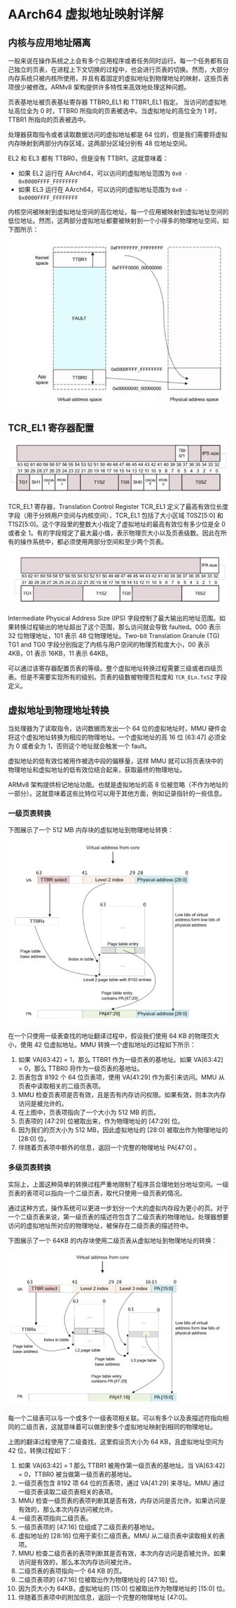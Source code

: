 # AArch64 虚拟地址映射详解

## 内核与应用地址隔离

一般来说在操作系统之上会有多个应用程序或者任务同时运行。每一个任务都有自己独立的页表，在进程上下文切换的过程中，也会进行页表的切换。然而，大部分内存系统只被内核所使用，并且有着固定的虚拟地址到物理地址的映射，这些页表项很少被修改。ARMv8 架构提供许多特性来高效地处理这种问题。

页表基地址被页表基址寄存器 TTBR0_EL1 和 TTBR1_EL1 指定。 当访问的虚拟地址高位全为 0 时，TTBR0 所指向的页表被选中。当虚拟地址的高位全为 1 时，TTBR1 所指向的页表被选中。

处理器获取指令或者读取数据访问的虚拟地址都是 64 位的，但是我们需要将虚拟内存映射到两部分内存区域，这两部分区域分别有 48 位地址空间。

EL2 和 EL3 都有 TTBR0，但是没有 TTBR1，这就意味着：

- 如果 EL2 运行在 AArch64，可以访问的虚拟地址范围为 `0x0 - 0x0000FFFF_FFFFFFFF`
- 如果 EL3 运行在 AArch64，可以访问的虚拟地址范围为 `0x0 - 0x0000FFFF_FFFFFFFF`

内核空间被映射到虚拟地址空间的高位地址，每一个应用被映射到虚拟地址空间的低位地址。然而，这两部分虚拟地址都要被映射到一个小得多的物理地址空间，如下图所示：

![image-20210524185416114](figures/image-20210524185416114.png)

## TCR_EL1 寄存器配置

![image-20210525114852391](figures/image-20210525114852391.png)

TCR_EL1 寄存器，Translation Control Register TCR_EL1 定义了最高有效位长度字段（用于分辨用户空间与内核空间），TCR_EL1 包括了大小区域 T0SZ[5:0] 和 T1SZ[5:0]。这个字段里的整数大小指定了虚拟地址的最高有效位有多少位是全 0 或者全 1。有的字段规定了最大最小值，表示物理页大小以及页表级数。因此在所有的操作系统中，都必须使用两部分空间和至少两个页表。

![image-20210525115032754](figures/image-20210525115032754.png)

Intermediate Physical Address Size (IPS) 字段控制了最大输出的地址范围。如果转换过程输出的地址超出了这个范围，那么访问就会导致 faulted。000 表示 32 位物理地址，101 表示 48 位物理地址。Two-bit Translation Granule (TG) TG1 and TG0 字段分别指定了内核与用户空间的物理页粒度大小，00  表示 4KB，01 表示 16KB，11 表示 64KB。

可以通过该寄存器配置页表的等级。整个虚拟地址转换过程需要三级或者四级页表。但是不需要实现所有的级别。页表的级数被物理页粒度和 `TCR_ELn.TxSZ` 字段定义。

## 虚拟地址到物理地址转换

当处理器为了读取指令，访问数据而发出一个 64 位的虚拟地址时，MMU 硬件会将这个虚拟地址转换为相应的物理地址。一个虚拟地址的高 16 位 [63:47] 必须全为 0 或者全为 1，否则这个地址就会触发一个 fault。

虚拟地址的低有效位被用作被选中段的偏移量，这样 MMU 就可以将页表块中的物理地址和虚拟地址的低有效位结合起来，获取最终的物理地址。

ARMv8 架构提供标记地址功能。也就是虚拟地址的高 8 位被忽略（不作为地址的一部分）。这就意味着这些比特位可以用于其他方面，例如记录指针的一些信息。

### 一级页表转换

下图展示了一个 512 MB 内存块的虚拟地址到物理地址转换：

![image-20210525152903537](figures/image-20210525152903537.png)

在一个只使用一级表查找的地址翻译过程中，假设我们使用 64 KB 的物理页大小，使用 42 位虚拟地址。MMU 转换一个虚拟地址的过程如下所示：

1. 如果 VA[63:42] = 1，那么 TTBR1 作为一级页表的基地址。如果 VA[63:42] = 0，那么 TTBR0 将作为一级页表的基地址。
2. 页表包含 8192 个 64 位页表项，使用 VA[41:29] 作为索引来访问。MMU 从页表中读取相关的二级页表项。
3. MMU 检查页表项是否有效，且是否有内存访问权限。如果有效，则本次内存访问是被允许的。
4. 在上图中，页表项指向了一个大小为 512 MB 的页。
5. 页表项的 [47:29] 位被取出来，作为物理地址的 [47:29] 位。
6. 因为我们的页大小为 512 MB，因此虚拟地址的 [28:0] 被取出作为物理地址的 [28:0] 位。
7. 伴随着页表项中额外的信息，返回一个完整的物理地址 PA[47:0] 。

### 多级页表转换

实际上，上面这种简单的转换过程严重地限制了程序员合理地划分地址空间。一级页表的表项可以指向一个二级页表，取代只使用一级页表的情况。

通过这种方式，操作系统可以更进一步划分一个大的虚拟内存段为更小的页。对于一个二级页表来说，第一级页表的描述符包含了二级页表的物理地址。处理器想要访问的虚拟地址所对应的物理地址，被保存在二级页表的描述符中。

下图展示了一个 64KB 的内存块使用二级页表从虚拟地址到物理地址的转换：

![image-20210525155617310](figures/image-20210525155617310.png)

每一个二级表可以与一个或多个一级表项相关联。可以有多个以及表描述符指向相同的二级页表，这就意味着可以做到使多个虚拟地址映射到相同的物理地址。

上图的翻译过程使用了二级查找，这里假设页大小为 64 KB，且虚拟地址空间为 42 位，转换过程如下：

1. 如果 VA[63:42] = 1 那么 TTBR1 被用作第一级页表的基地址。当 VA[63:42] = 0，TTBR0 被当做第一级页表的基地址。
2. 一级页表包含 8192 项 64 位的页表项，通过 VA[41:29] 来寻址。MMU 通过一级页表读取二级页表相关的表项。
3. MMU 检查一级页表的表项判断其是否有效，内存访问是否允许。如果访问是有效的，那么本次内存访问被允许。
4. 一级页表项指向二级页表。
5. 一级页表项的 [47:16] 位组成了二级页表的基地址。
6. 虚拟地址的 [28:16] 位用于索引二级页表。MMU 从二级页表中读取相关的表项。
7. MMU 检查二级页表的表项判断其是否有效，本次内存访问是否被允许。如果访问是有效的，那么本次内存访问被允许。
8. 二级页表的表项指向一个 64 KB 的页。
9. 二级页表项的 [47:16] 位被取出作为物理地址的 [47:16] 位。
10. 因为页大小为 64KB，虚拟地址的 [15:0] 位被取出作为物理地址的 [15:0] 位。
11. 伴随着页表项中的附加信息，返回一个完整的物理地址 [47:0]。   